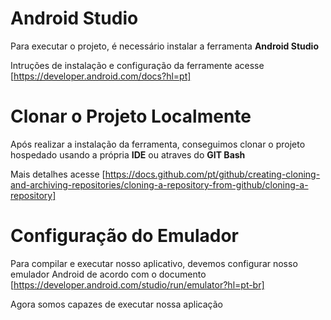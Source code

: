 # Android Studio

Para executar o projeto, é necessário instalar a ferramenta <b>Android Studio</b>

Intruções de instalação e configuração da ferramente acesse [https://developer.android.com/docs?hl=pt]

# Clonar o Projeto Localmente

Após realizar a instalação da ferramenta, conseguimos clonar o projeto hospedado usando a própria <b>IDE</b> ou 
atraves do <b>GIT Bash</b>

Mais detalhes acesse [https://docs.github.com/pt/github/creating-cloning-and-archiving-repositories/cloning-a-repository-from-github/cloning-a-repository]

# Configuração do Emulador

Para compilar e executar nosso aplicativo, devemos configurar nosso emulador Android de acordo com o documento [https://developer.android.com/studio/run/emulator?hl=pt-br]

Agora somos capazes de executar nossa aplicação